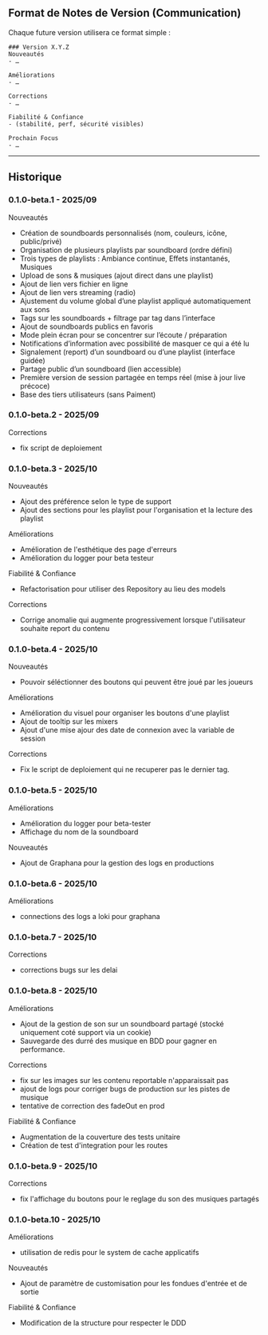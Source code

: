 ## Format de Notes de Version (Communication)
Chaque future version utilisera ce format simple :

```
### Version X.Y.Z
Nouveautés
- …

Améliorations
- …

Corrections
- …

Fiabilité & Confiance
- (stabilité, perf, sécurité visibles)

Prochain Focus
- …
```

------------------------------
## Historique
### 0.1.0-beta.1 - 2025/09
Nouveautés
- Création de soundboards personnalisés (nom, couleurs, icône, public/privé)
- Organisation de plusieurs playlists par soundboard (ordre défini)
- Trois types de playlists : Ambiance continue, Effets instantanés, Musiques
- Upload de sons & musiques (ajout direct dans une playlist)
- Ajout de lien vers fichier en ligne
- Ajout de lien vers streaming (radio)
- Ajustement du volume global d’une playlist appliqué automatiquement aux sons
- Tags sur les soundboards + filtrage par tag dans l’interface
- Ajout de soundboards publics en favoris
- Mode plein écran pour se concentrer sur l’écoute / préparation
- Notifications d’information avec possibilité de masquer ce qui a été lu
- Signalement (report) d’un soundboard ou d’une playlist (interface guidée)
- Partage public d’un soundboard (lien accessible)
- Première version de session partagée en temps réel (mise à jour live précoce)
- Base des tiers utilisateurs (sans Paiment)

### 0.1.0-beta.2 - 2025/09
Corrections
- fix script de deploiement


### 0.1.0-beta.3 - 2025/10
Nouveautés
- Ajout des préférence selon le type de support
- Ajout des sections pour les playlist pour l'organisation et la lecture des playlist

Améliorations
- Amélioration de l'esthétique des page d'erreurs
- Amélioration du logger pour beta testeur

Fiabilité & Confiance
- Refactorisation pour utiliser des Repository au lieu des models

Corrections
- Corrige anomalie qui augmente progressivement lorsque l'utilisateur souhaite report du contenu

### 0.1.0-beta.4 - 2025/10
Nouveautés
- Pouvoir séléctionner des boutons qui peuvent être joué par les joueurs

Améliorations
- Amélioration du visuel pour organiser les boutons d'une playlist
- Ajout de tooltip sur les mixers
- Ajout d'une mise ajour des date de connexion avec la variable de session

Corrections
- Fix le script de deploiement qui ne recuperer pas le dernier tag. 

### 0.1.0-beta.5 - 2025/10
Améliorations
- Amélioration du logger pour beta-tester
- Affichage du nom de la soundboard

Nouveautés
- Ajout de Graphana pour la gestion des logs en productions

### 0.1.0-beta.6 - 2025/10
Améliorations
- connections des logs a loki pour graphana

### 0.1.0-beta.7 - 2025/10
Corrections
- corrections bugs sur les delai

### 0.1.0-beta.8 - 2025/10
Améliorations
- Ajout de la gestion de son sur un soundboard partagé (stocké uniquement coté support via un cookie)
- Sauvegarde des durré des musique en BDD pour gagner en performance. 

Corrections
- fix sur les images sur les contenu reportable n'apparaissait pas
- ajout de logs pour corriger bugs de production sur les pistes de musique
- tentative de correction des fadeOut en prod

Fiabilité & Confiance
- Augmentation de la couverture des tests unitaire
- Création de test d'integration pour les routes

### 0.1.0-beta.9 - 2025/10
Corrections
- fix l'affichage du boutons pour le reglage du son des musiques partagés

### 0.1.0-beta.10 - 2025/10
Améliorations
- utilisation de redis pour le system de cache applicatifs

Nouveautés
- Ajout de paramètre de customisation pour les fondues d'entrée et de sortie

Fiabilité & Confiance
- Modification de la structure pour respecter le DDD
